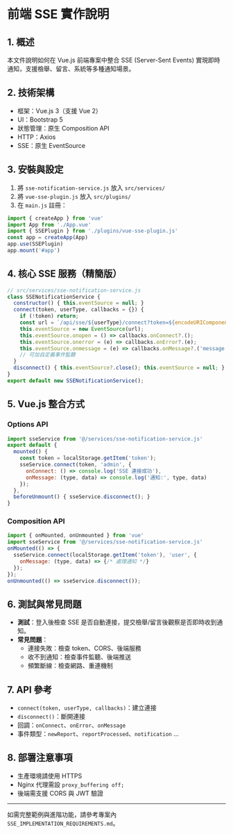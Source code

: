 # 前端 SSE 實作說明

## 1. 概述
本文件說明如何在 Vue.js 前端專案中整合 SSE (Server-Sent Events) 實現即時通知，支援檢舉、留言、系統等多種通知場景。

## 2. 技術架構
- 框架：Vue.js 3（支援 Vue 2）
- UI：Bootstrap 5
- 狀態管理：原生 Composition API
- HTTP：Axios
- SSE：原生 EventSource

## 3. 安裝與設定
1. 將 `sse-notification-service.js` 放入 `src/services/`
2. 將 `vue-sse-plugin.js` 放入 `src/plugins/`
3. 在 `main.js` 註冊：
```js
import { createApp } from 'vue'
import App from './App.vue'
import { SSEPlugin } from './plugins/vue-sse-plugin.js'
const app = createApp(App)
app.use(SSEPlugin)
app.mount('#app')
```

## 4. 核心 SSE 服務（精簡版）
```js
// src/services/sse-notification-service.js
class SSENotificationService {
  constructor() { this.eventSource = null; }
  connect(token, userType, callbacks = {}) {
    if (!token) return;
    const url = `/api/sse/${userType}/connect?token=${encodeURIComponent(token)}`;
    this.eventSource = new EventSource(url);
    this.eventSource.onopen = () => callbacks.onConnect?.();
    this.eventSource.onerror = (e) => callbacks.onError?.(e);
    this.eventSource.onmessage = (e) => callbacks.onMessage?.('message', JSON.parse(e.data));
    // 可加自定義事件監聽
  }
  disconnect() { this.eventSource?.close(); this.eventSource = null; }
}
export default new SSENotificationService();
```

## 5. Vue.js 整合方式
### Options API
```js
import sseService from '@/services/sse-notification-service.js'
export default {
  mounted() {
    const token = localStorage.getItem('token');
    sseService.connect(token, 'admin', {
      onConnect: () => console.log('SSE 連接成功'),
      onMessage: (type, data) => console.log('通知:', type, data)
    });
  },
  beforeUnmount() { sseService.disconnect(); }
}
```
### Composition API
```js
import { onMounted, onUnmounted } from 'vue'
import sseService from '@/services/sse-notification-service.js'
onMounted(() => {
  sseService.connect(localStorage.getItem('token'), 'user', {
    onMessage: (type, data) => {/* 處理通知 */}
  });
});
onUnmounted(() => sseService.disconnect());
```

## 6. 測試與常見問題
- **測試**：登入後檢查 SSE 是否自動連接，提交檢舉/留言後觀察是否即時收到通知。
- **常見問題**：
  - 連接失敗：檢查 token、CORS、後端服務
  - 收不到通知：檢查事件監聽、後端推送
  - 頻繁斷線：檢查網路、重連機制

## 7. API 參考
- `connect(token, userType, callbacks)`：建立連接
- `disconnect()`：斷開連接
- 回調：`onConnect`、`onError`、`onMessage`
- 事件類型：`newReport`、`reportProcessed`、`notification` ...

## 8. 部署注意事項
- 生產環境請使用 HTTPS
- Nginx 代理需設 `proxy_buffering off;`
- 後端需支援 CORS 與 JWT 驗證

---
如需完整範例與進階功能，請參考專案內 `SSE_IMPLEMENTATION_REQUIREMENTS.md`。 